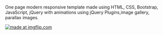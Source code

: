 One page modern responsive template made using HTML, CSS, Bootstrap, JavaScript, jQuery with animations using jQuery Plugins,image gallery, parallax images.

<a href="https://imgflip.com/gif/2v76zr"><img src="https://i.imgflip.com/2v76zr.gif" title="made at imgflip.com"/></a>